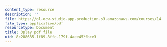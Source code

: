 ```yaml
---
content_type: resource
description: ''
file: https://ol-ocw-studio-app-production.s3.amazonaws.com/courses/14-01sc-principles-of-microeconomics-fall-2011/8c2886351f898ffc179f4aee452fbce3_zeU8i3pxX9g.pdf
file_type: application/pdf
resourcetype: Document
title: 3play pdf file
uid: 8c288635-1f89-8ffc-179f-4aee452fbce3
---
```

